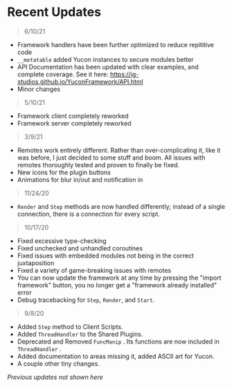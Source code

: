 # Recent Updates

> 6/10/21
* Framework handlers have been further optimized to reduce repititive code
* `__metatable` added Yucon instances to secure modules better
* API Documentation has been updated with clear examples, and complete coverage. See it here: https://ig-studios.github.io/YuconFramework/API.html
* Minor changes

> 5/10/21
* Framework client completely reworked
* Framework server completely reworked

> 3/9/21
* Remotes work entirely different. Rather than over-complicating it, like it was before, I just decided to some stuff and boom. All issues with remotes thoroughly tested and proven to finally be fixed.
* New icons for the plugin buttons
* Animations for blur in/out and notification in

> 11/24/20
* `Render`  and  `Step`  methods are now handled differently; instead of a single connection, there is a connection for every script.

> 10/17/20
* Fixed excessive type-checking
* Fixed unchecked and unhandled coroutines
* Fixed issues with embedded modules not being in the correct juxtaposition
* Fixed a variety of game-breaking issues with remotes
* You can now update the framework at any time by pressing the "import framework" button, you no longer get a "framework already installed" error
* Debug tracebacking for `Step`, `Render`, and `Start`.

> 9/8/20
* Added `Step` method to Client Scripts.
* Added `ThreadHandler` to the Shared Plugins.
* Deprecated and Removed `FuncManip` . Its functions are now included in `ThreadHandler` .
* Added documentation to areas missing it, added ASCII art for Yucon.
* A couple other tiny changes.

*Previous updates not shown here*
